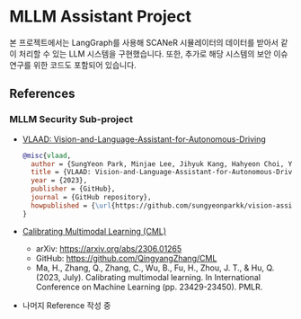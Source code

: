 # MLLM Assistant Project

본 프로젝트에서는 LangGraph를 사용해 SCANeR 시뮬레이터의 데이터를 받아서 같이 처리할 수 있는 LLM 시스템을 구현했습니다. 또한, 추가로 해당 시스템의 보안 이슈 연구를 위한 코드도 포함되어 있습니다.

## References

### MLLM Security Sub-project

- [VLAAD: Vision-and-Language-Assistant-for-Autonomous-Driving](https://github.com/sungyeonparkk/vision-assistant-for-driving)

  ```bibtex
  @misc{vlaad,
    author = {SungYeon Park, Minjae Lee, Jihyuk Kang, Hahyeon Choi, Yoonah Park, Juhwan Cho, Adam Lee},
    title = {VLAAD: Vision-and-Language-Assistant-for-Autonomous-Driving},
    year = {2023},
    publisher = {GitHub},
    journal = {GitHub repository},
    howpublished = {\url{https://github.com/sungyeonparkk/vision-assistant-for-driving}},
  }

- [Calibrating Multimodal Learning (CML)](https://proceedings.mlr.press/v202/ma23i.html)
  + arXiv: https://arxiv.org/abs/2306.01265
  + GitHub: https://github.com/QingyangZhang/CML
  + Ma, H., Zhang, Q., Zhang, C., Wu, B., Fu, H., Zhou, J. T., & Hu, Q. (2023, July). Calibrating multimodal learning. In International Conference on Machine Learning (pp. 23429-23450). PMLR. 

- 나머지 Reference 작성 중